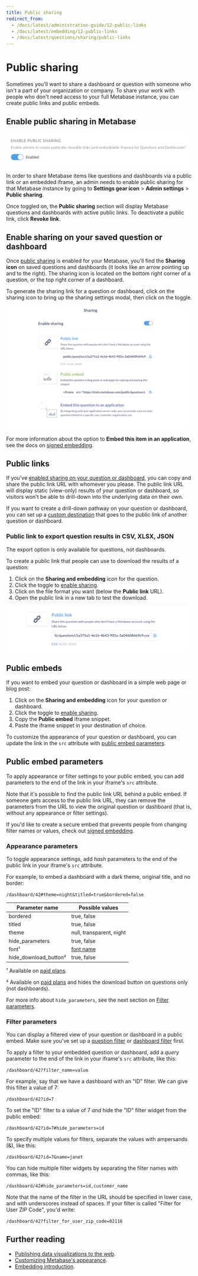 ```yaml
---
title: Public sharing
redirect_from:
  - /docs/latest/administration-guide/12-public-links
  - /docs/latest/embedding/12-public-links
  - /docs/latest/questions/sharing/public-links
---
```


# Public sharing

Sometimes you'll want to share a dashboard or question with someone who isn't a part of your organization or company. To share your work with people who don't need access to your full Metabase instance, you can create public links and public embeds.

## Enable public sharing in Metabase

![Enable public sharing](../images/enable-public-sharing.png)

In order to share Metabase items like questions and dashboards via a public link or an embedded iframe, an admin needs to enable public sharing for that Metabase instance by going to **Settings gear icon** > **Admin settings** > **Public sharing**.

Once toggled on, the **Public sharing** section will display Metabase questions and dashboards with active public links. To deactivate a public link, click **Revoke link**.

## Enable sharing on your saved question or dashboard

Once [public sharing](#enable-sharing-on-your-saved-question-or-dashboard) is enabled for your Metabase, you'll find the **Sharing icon** on saved questions and dashboards (it looks like an arrow pointing up and to the right). The sharing icon is located on the bottom right corner of a question, or the top right corner of a dashboard.

To generate the sharing link for a question or dashboard, click on the sharing icon to bring up the sharing settings modal, then click on the toggle.

![Enable sharing](../images/enable-links.png)

For more information about the option to **Embed this item in an application**, see the docs on [signed embedding](../../embedding/signed-embedding.md).

## Public links

If you've [enabled sharing on your question or dashboard](#enable-sharing-on-your-saved-question-or-dashboard), you can copy and share the public link URL with whomever you please. The public link URL will display static (view-only) results of your question or dashboard, so visitors won't be able to drill-down into the underlying data on their own.

If you want to create a drill-down pathway on your question or dashboard, you can set up a [custom destination](../../dashboards/interactive.md) that goes to the public link of another question or dashboard.

### Public link to export question results in CSV, XLSX, JSON

The export option is only available for questions, not dashboards.

To create a public link that people can use to download the results of a question:

1. Click on the **Sharing and embedding** icon for the question.
2. Click the toggle to [enable sharing](#enable-sharing-on-your-saved-question-or-dashboard).
3. Click on the file format you want (below the **Public link** URL).
4. Open the public link in a new tab to test the download.

![Public export](../images/public-export.png)

## Public embeds

If you want to embed your question or dashboard in a simple web page or blog post:

1. Click on the **Sharing and embedding** icon for your question or dashboard.
2. Click the toggle to [enable sharing](#enable-sharing-on-your-saved-question-or-dashboard).
3. Copy the **Public embed** iframe snippet.
4. Paste the iframe snippet in your destination of choice.

To customize the appearance of your question or dashboard, you can update the link in the `src` attribute with [public embed parameters](#public-embed-parameters).

## Public embed parameters

To apply appearance or filter settings to your public embed, you can add parameters to the end of the link in your iframe's `src` attribute.

Note that it's possible to find the public link URL behind a public embed. If someone gets access to the public link URL, they can remove the parameters from the URL to view the original question or dashboard (that is, without any appearance or filter settings).

If you'd like to create a secure embed that prevents people from changing filter names or values, check out [signed embedding](../../embedding/signed-embedding.md).

### Appearance parameters

To toggle appearance settings, add _hash_ parameters to the end of the public link in your iframe's `src` attribute.

For example, to embed a dashboard with a dark theme, original title, and no border:

```
/dashboard/42#theme=night&titled=true&bordered=false
```

| Parameter name          | Possible values                                  |
| ----------------------- | ------------------------------------------------ |
| bordered                | true, false                                      |
| titled                  | true, false                                      |
| theme                   | null, transparent, night                         |
| hide_parameters         | true, false                                      |      
| font¹                   | [font name](../../configuring-metabase/fonts.md) |
| hide_download_button²   | true, false                                      |

¹ Available on [paid plans](https://www.metabase.com/pricing).

² Available on [paid plans](https://www.metabase.com/pricing) and hides the download button on questions only (not dashboards).

For more info about `hide_parameters`, see the next section on [Filter parameters](#filter-parameters).

### Filter parameters

You can display a filtered view of your question or dashboard in a public embed. Make sure you've set up a [question filter](../query-builder/introduction.md#filtering) or [dashboard filter](../../dashboards/filters.md) first.

To apply a filter to your embedded question or dashboard, add a _query_ parameter to the end of the link in your iframe's `src` attribute, like this:

```
/dashboard/42?filter_name=value
```

For example, say that we have a dashboard with an "ID" filter. We can give this filter a value of 7:

```
/dashboard/42?id=7
```

To set the "ID" filter to a value of 7 _and_ hide the "ID" filter widget from the public embed:

```
/dashboard/42?id=7#hide_parameters=id
```

To specify multiple values for filters, separate the values with ampersands (&), like this:

```
/dashboard/42?id=7&name=janet
```

You can hide multiple filter widgets by separating the filter names with commas, like this:

```
/dashboard/42#hide_parameters=id,customer_name
```

Note that the name of the filter in the URL should be specified in lower case, and with underscores instead of spaces. If your filter is called "Filter for User ZIP Code", you'd write:

```
/dashboard/42?filter_for_user_zip_code=02116
```

## Further reading

- [Publishing data visualizations to the web](https://www.metabase.com/learn/embedding/embedding-charts-and-dashboards).
- [Customizing Metabase's appearance](../../configuring-metabase/appearance.md).
- [Embedding introduction](../../embedding/start.md).

